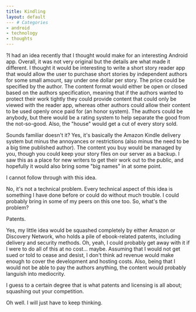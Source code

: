 ```yaml
---
title: Kindling
layout: default
--- # Categories
- android
- technology
- thoughts
---
```


?I had an idea recently that I thought would make for an interesting Android app. Overall, it was not very original but the details are what made it different. I thought it would be interesting to write a short story reader app that would allow the user to purchase short stories by independent authors for some small amount, say under one dollar per story. The price could be specified by the author. The content format would either be open or closed based on the authors specification, meaning that if the authors wanted to protect their work tightly they could provide content that could only be viewed with the reader app, whereas other authors could allow their content to be used openly once paid for (an honor system). The authors could be anybody, but there would be a rating system to help separate the good from the not-so-good. Also, the "house" would get a cut of every story sold.



Sounds familiar doesn't it? Yes, it's basically the Amazon Kindle delivery system but minus the annoyances or restrictions (also minus the need to be a big time published author). The content you buy would be managed by you, though you could keep your story files on our server as a backup. I saw this as a place for new writers to get their work out to the public, and hopefully it would also bring some "big names" in at some point.



I cannot follow through with this idea.


No, it's not a technical problem. Every technical aspect of this idea is something I have done before or could do without much trouble. I could probably bring in some of my peers on this one too. So, what's the problem?



Patents.



Yes, my little idea would be squashed completely by either Amazon or Discovery Network, who holds a pile of ebook-related patents, including delivery and security methods. Oh, yeah, I could probably get away with it if I were to do all of this at no cost... maybe. Assuming that I would not get sued or told to cease and desist, I don't think ad revenue would make enough to cover the development and hosting costs. Also, being that I would not be able to pay the authors anything, the content would probably languish into mediocrity.


I guess to a certain degree that is what patents and licensing is all about; squashing out your competition.


Oh well. I will just have to keep thinking.
